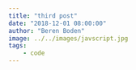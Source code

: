 ```yaml
---
title: "third post"
date: "2018-12-01 08:00:00"
author: "Beren Boden"
image: ../../images/javscript.jpg
tags: 
    - code
---
```

